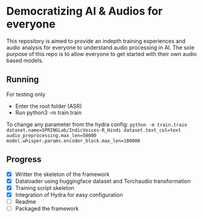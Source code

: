 # Democratizing AI & Audios for everyone

This repository is aimed to provide an indepth training experiences and audio analysis for everyone to understand audio processing in AI. The sole purpose of this repo is to allow everyone to get started with their own audio based models.


## Running
For testing only

- Enter the root folder (ASR)
- Run python3 -m train.train

To change any parameter from the hydra config:
```python -m train.train dataset.name=SPRINGLab/IndicVoices-R_Hindi dataset.text_col=text audio_preprocessing.max_len=50000 model.whisper.params.encoder_block.max_len=100000```



## Progress
- [x] Writter the skeleton of the framework
- [x] Dataloader using huggingface dataset and Torchaudio transformation
- [x] Training script skeleton
- [x] Integration of Hydra for easy configuration
- [ ] Readme 
- [ ] Packaged the framework